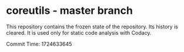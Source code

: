 # coreutils - master branch

This repository contains the frozen state of the repository.
Its history is cleared. It is used only for static code
analysis with Codacy.

Commit Time: 1724633645